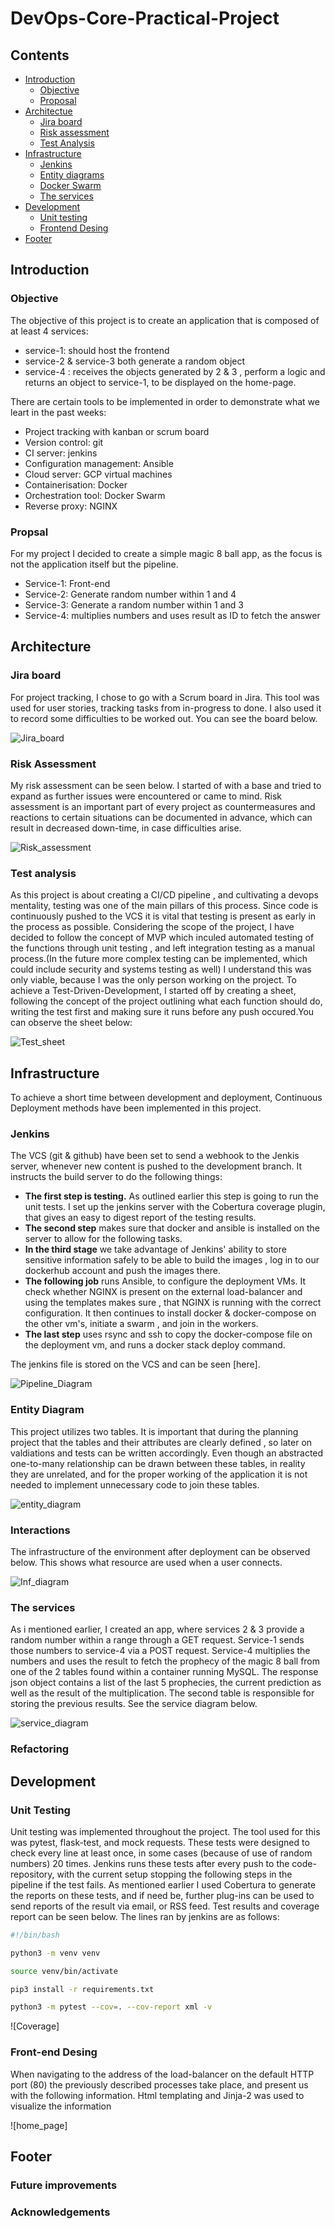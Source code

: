 # DevOps-Core-Practical-Project

## **Contents**

 * [Introduction](#introduction)
   * [Objective](#objective)
   * [Proposal](#proposal)
*  [Architectue](#architecture)
   * [Jira board](#project-tracking)
   * [Risk assessment](#risk-assessment)
   * [Test Analysis](#test-analysis)
*  [Infrastructure](#infrastructure)
   * [Jenkins](#jenkins)
   * [Entity diagrams](#entity-diagram)
   * [Docker Swarm](#docker-swarm)
   * [The services](#services)
*  [Development](#development)
   * [Unit testing](#unit-testing)
   * [Frontend Desing](#front-end)
*  [Footer](#footer)

## **Introduction**

### **Objective**

The objective of this project is to create an application that is composed of at least 4 services: 
* service-1: should host the frontend
* service-2 & service-3 both generate a random object
* service-4 : receives the objects generated by 2 & 3 , perform a logic and returns an object to service-1, to be displayed on the home-page.

There are certain tools to be implemented in order to demonstrate what we leart in the past weeks:
* Project tracking with kanban or scrum board
* Version control: git
* CI server: jenkins
* Configuration management: Ansible
* Cloud server: GCP virtual machines
* Containerisation: Docker
* Orchestration tool: Docker Swarm
* Reverse proxy: NGINX

### **Propsal**

For my project I decided to create a simple magic 8 ball app, as the focus is not the application itself but the pipeline.
* Service-1: Front-end
* Service-2: Generate random number within 1 and 4
* Service-3: Generate a random number within 1 and 3
* Service-4: multiplies numbers and uses result as ID to fetch the answer

## **Architecture**

### **Jira board**

For project tracking, I chose to go with a Scrum board in Jira. This tool was used for user stories, tracking tasks from in-progress to done. I also used it to record some difficulties to be worked out. You can see the board below.

![Jira_board](https://github.com/GregNemeth/DevOps-Core-Practical-Project/blob/main/images/Jiraboard.png)

### **Risk Assessment**

My risk assessment can be seen below. I started of with a base and tried to expand as further issues were encountered or came to mind. Risk assessment is an important part of every project as countermeasures and reactions to certain situations can be documented in advance, which can result in decreased down-time, in case difficulties arise.

![Risk_assessment](https://github.com/GregNemeth/DevOps-Core-Practical-Project/blob/main/images/risk-assessment.png)

### **Test analysis**

As this project is about creating a CI/CD pipeline , and cultivating a devops mentality, testing was one of the main pillars of this process. Since code is continuously pushed to the VCS it is vital that testing is present as early in the process as possible. Considering the scope of the project, I have decided to follow the concept of MVP which inculed automated testing of the functions through unit testing , and left integration testing as a manual process.(In the future more complex testing can be implemented, which could include security and systems testing as well) I understand this was only viable, because I was the only person working on the project. To achieve a Test-Driven-Development, I started off by creating a sheet, following the concept of the project outlining what each function should do, writing the test first and making sure it runs before any push occured.You can observe the sheet below:

![Test_sheet](https://github.com/GregNemeth/DevOps-Core-Practical-Project/blob/main/images/Testing%20Reqs.png)

## **Infrastructure**

To achieve a short time between development and deployment, Continuous Deployment methods have been implemented in this project.

### **Jenkins**

The VCS (git & github) have been set to send a webhook to the Jenkis server, whenever new content is pushed to the development branch. It instructs the build server to do the following things:

* **The first step is testing.** As outlined earlier this step is going to run the unit tests. I set up the jenkins server with the Cobertura coverage plugin, that gives an easy to digest report of the testing results.
* **The second step** makes sure that docker and ansible is installed on the server to allow for the following tasks.
* **In the third stage** we take advantage of Jenkins' ability to store sensitive information safely to be able to build the images , log in to our dockerhub account and push the images there.
* **The following job** runs Ansible, to configure the deployment VMs. It check whether NGINX is present on the external load-balancer and using the templates makes sure , that NGINX is running with the correct configuration. It then continues to install docker & docker-compose on the other vm's, initiate a swarm , and join in the workers.
* **The last step** uses rsync and ssh to copy the docker-compose file on the deployment vm, and runs a docker stack deploy command.

The jenkins file is stored on the VCS and can be seen [here].

![Pipeline_Diagram](https://github.com/GregNemeth/DevOps-Core-Practical-Project/blob/main/images/pipeline.png)

### **Entity Diagram**
This project utilizes two tables. It is important that during the planning project that the tables and their attributes are clearly defined , so later on valdiations and tests can be written accordingly. Even though an abstracted one-to-many relationship can be drawn between these tables, in reality they are unrelated, and for the proper working of the application it is not needed to implement unnecessary code to join these tables.

![entity_diagram](https://github.com/GregNemeth/DevOps-Core-Practical-Project/blob/main/images/ed_diagram.png)

### **Interactions**

The infrastructure of the environment after deployment can be observed below. This shows what resource are used when a user connects.

![Inf_diagram](https://github.com/GregNemeth/DevOps-Core-Practical-Project/blob/main/images/infrastructure.png)


### **The services**

As i mentioned earlier, I created an app, where services 2 & 3 provide a random number within a range through a GET request. Service-1 sends those numbers to service-4 via a POST request. Service-4 multiplies the numbers and uses the result to fetch the prophecy of the magic 8 ball from one of the 2 tables found within a container running MySQL. The response json object contains a list of the last 5 prophecies, the current prediction as well as the result of the multiplication. The second table is responsible for storing the previous results. See the service diagram below.

![service_diagram](https://github.com/GregNemeth/DevOps-Core-Practical-Project/blob/main/images/services.png)

### **Refactoring**


## **Development**

### **Unit Testing**
Unit testing was implemented throughout the project. The tool used for this was pytest, flask-test, and mock requests. These tests were designed to check every line at least once, in some cases (because of use of random numbers) 20 times. Jenkins runs these tests after every push to the code-repository, with the current setup stopping the following steps in the pipeline if the test fails. As mentioned earlier I used Cobertura to generate the reports on these tests, and if need be, further plug-ins can be used to send reports of the result via email, or RSS feed.
Test results and coverage report can be seen below. The lines ran by jenkins are as follows:
```bash
#!/bin/bash

python3 -m venv venv

source venv/bin/activate

pip3 install -r requirements.txt

python3 -m pytest --cov=. --cov-report xml -v
```
![Coverage]

### **Front-end Desing**
When navigating to the address of the load-balancer on the default HTTP port (80) the previously described processes take place, and present us with the following information. Html templating and Jinja-2 was used to visualize the information

![home_page]


## **Footer**

### **Future improvements**

### **Acknowledgements**